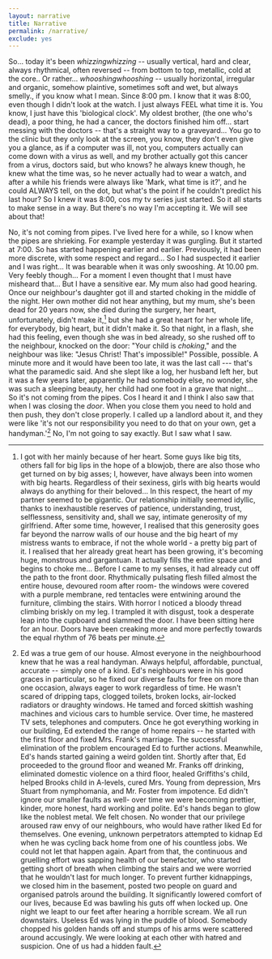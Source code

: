 ```yaml
---
layout: narrative
title: Narrative
permalink: /narrative/
exclude: yes
---
```


So... today it's been <span class="popup" onclick="popup('whizzing')">*whizzing*<span class="popuptext" id="whizzing">*whizzing* -- usually vertical, hard and clear, always rhythmical, often reversed -- from bottom to top, metallic, cold at the core.</span></span>. Or rather... <span class="popup" onclick="popup('whooshing')">*whooshing*<span class="popuptext" id="whooshing">*whooshing* -- usually horizontal, irregular and organic, somehow plaintive, sometimes soft and wet, but always smelly.</span></span>, if you know what I mean. Since 8:00 pm. I know that it was 8:00, even though I didn't look at the watch. I just always FEEL what time it is. You know, I just have this 'biological clock'. My oldest brother, (the one who's dead), a poor thing, he had a cancer, the doctors finished him off... start messing with the doctors -- that's a straight way to a graveyard... You go to the clinic but they only look at the screen, you know, they don't even give you a glance, as if a computer was ill, not you, computers actually can come down with a virus as well, and my brother actually got this cancer from a virus, doctors said, but who knows? he always knew though, he knew what the time was, so he never actually had to wear a watch, and after a while his friends were always like 'Mark, what time is it?', and he could ALWAYS tell, on the dot, but what's the point if he couldn't predict his last hour? So I knew it was 8:00, cos my tv series just started. So it all starts to make sense in a way. But there's no way I'm accepting it. We will see about that!

No, it's not coming from pipes. I've lived here for a while, so I know when the pipes are shrieking. For example yesterday it was gurgling. But it started at 7:00. So has started happening earlier and earlier. Previously, it had been more discrete, with some respect and regard... So I had suspected it earlier and I was right... It was bearable when it was only swooshing. At 10.00 pm. Very feebly though... For a moment I even thought that I must have misheard that... But I have a sensitive ear. My mum also had good hearing. Once our neighbour's daughter got ill and started choking in the middle of the night. Her own mother did not hear anything, but my mum, she's been dead for 20 years now, she died during the surgery, her heart, unfortunately, didn't make it,[^a] but she had a great heart for her whole life, for everybody, big heart, but it didn't make it. So that night, in a flash, she had this feeling, even though she was in bed already, so she rushed off to the neighbour, knocked on the door: "Your child is <span class="popup" onclick="popalert('Oh, the rules are pretty simple: you press all the buttons on the entryphone.\nHold your breath and imagine them trudging through the corridor.\nThey usually make it about the same time.\nWait for the melodic choir of: “Hello?”, “Yes?”, “Who is it?”.\nThen you slam the door, shout ugly words and run away.')">*choking*</span>," and the neighbour was like: "Jesus Christ! That's impossible!" Possible, possible. A minute more and it would have been too late, it was the last call --- that's what the paramedic said. And she slept like a log, her husband left her, but it was a few years later, apparently he had somebody else, no wonder, she was such a sleeping beauty, her child had one foot in a grave that night... So it's not coming from the pipes. Cos I heard it and I think I also saw that when I was closing the <span class="popup" onclick="popalert('beans are white and warm,\nthey smell sour like a finger taken out from an ear,\nthey are not completely round...\nthey don’t fit inside your mouth, cos they’re too small...\nbut you can put there many of them...\nthey fit in your nose...\nyou can put them in and take them out, in and out... in and out...\nsometimes they fall out...\nand you need to stick them deep inside...\nthey don’t fall out then...\nit’s quiet and tight in the nose...\nbut you can’t take them out...')">*door*</span>. When you close them you need to hold and then push, they don't close properly. I called up a landlord about it, and they were like 'it's not our responsibility you need to do that on your own, get a handyman.'[^b] No, I'm not going to say exactly. But I saw what I saw.

<script>
// When the user clicks on div, open the popup
function popup(id) {
    var popup = document.getElementById(id);
    popup.classList.toggle("show");
    //window.alert("sometext");
}
function popalert(txt) {
	window.alert(txt);
}
</script>

[^a]: I got with her mainly because of her heart. Some guys like big tits, others fall for big lips in the hope of a blowjob, there are also those who get turned on by big asses; I, however, have always been into women with big hearts. Regardless of their sexiness, girls with big hearts would always do anything for their beloved... In this respect, the heart of my partner seemed to be gigantic. Our relationship initially seemed idyllic, thanks to inexhaustible reserves of patience, understanding, trust, selflessness, sensitivity and, shall we say, intimate generosity of my girlfriend. After some time, however, I realised that this generosity goes far beyond the narrow walls of our house and the big heart of my mistress wants to embrace, if not the whole world - a pretty big part of it. I realised that her already great heart has been growing, it's becoming huge, monstrous and gargantuan. It actually fills the entire space and begins to choke me... Before I came to my senses, it had already cut off the path to the front door. Rhythmically pulsating flesh filled almost the entire house, devoured room after room- the windows were covered with a purple membrane, red tentacles were entwining around the furniture, climbing the stairs. With horror I noticed a bloody thread climbing briskly on my leg. I trampled it with disgust, took a desperate leap into the cupboard and slammed the door. I have been sitting here for an hour. Doors have been creaking more and more perfectly towards the equal rhythm of 76 beats per minute.

[^b]: Ed was a true gem of our house. Almost everyone in the neighbourhood knew that he was a real handyman. Always helpful, affordable, punctual, accurate -- simply one of a kind. Ed's neighbours were in his good graces in particular, so he fixed our diverse faults for free on more than one occasion, always eager to work regardless of time. He wasn't scared of dripping taps, clogged toilets, broken locks, air-locked radiators or draughty windows. He tamed and forced skittish washing machines and vicious cars to humble service. Over time, he mastered TV sets, telephones and computers. Once he got everything working in our building, Ed extended the range of home repairs -- he started with the first floor and fixed Mrs. Frank's marriage. The successful elimination of the problem encouraged Ed to further actions. Meanwhile, Ed's hands started gaining a weird golden tint. Shortly after that, Ed proceeded to the ground floor and weaned Mr. Franks off drinking, eliminated domestic violence on a third floor, healed Griffiths's child, helped Brooks child in A-levels, cured Mrs. Young from depression, Mrs Stuart from nymphomania, and Mr. Foster from impotence. Ed didn't ignore our smaller faults as well- over time we were becoming prettier, kinder, more honest, hard working and polite. Ed's hands began to glow like the noblest metal. We felt chosen. No wonder that our privilege aroused raw envy of our neighbours, who would have rather liked Ed for themselves. One evening, unknown perpetrators attempted to kidnap Ed when he was cycling back home from one of his countless jobs. We could not let that happen again. Apart from that, the continuous and gruelling effort was sapping health of our benefactor, who started getting short of breath when climbing the stairs and we were worried that he wouldn't last for much longer. To prevent further kidnappings, we closed him in the basement, posted two people on guard and organised patrols around the building. It significantly lowered comfort of our lives, because Ed was bawling his guts off when locked up. One night we leapt to our feet after hearing a horrible scream. We all run downstairs. Useless Ed was lying in the puddle of blood. Somebody chopped his golden hands off and stumps of his arms were scattered around accusingly. We were looking at each other with hatred and suspicion. One of us had a hidden fault.
